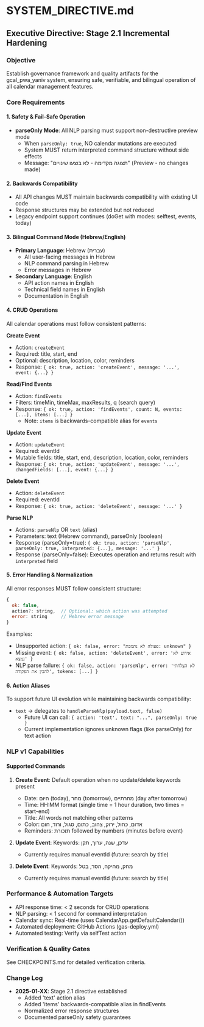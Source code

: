 # SYSTEM_DIRECTIVE.md
## Executive Directive: Stage 2.1 Incremental Hardening

### Objective
Establish governance framework and quality artifacts for the gcal_pwa_yaniv system, ensuring safe, verifiable, and bilingual operation of all calendar management features.

### Core Requirements

#### 1. Safety & Fail-Safe Operation
- **parseOnly Mode**: All NLP parsing must support non-destructive preview mode
  - When `parseOnly: true`, NO calendar mutations are executed
  - System MUST return interpreted command structure without side effects
  - Message: "תצוגה מקדימה - לא בוצעו שינויים" (Preview - no changes made)

#### 2. Backwards Compatibility
- All API changes MUST maintain backwards compatibility with existing UI code
- Response structures may be extended but not reduced
- Legacy endpoint support continues (doGet with modes: selftest, events, today)

#### 3. Bilingual Command Mode (Hebrew/English)
- **Primary Language**: Hebrew (עברית)
  - All user-facing messages in Hebrew
  - NLP command parsing in Hebrew
  - Error messages in Hebrew
- **Secondary Language**: English
  - API action names in English
  - Technical field names in English
  - Documentation in English

#### 4. CRUD Operations
All calendar operations must follow consistent patterns:

**Create Event**
- Action: `createEvent`
- Required: title, start, end
- Optional: description, location, color, reminders
- Response: `{ ok: true, action: 'createEvent', message: '...', event: {...} }`

**Read/Find Events**
- Action: `findEvents`
- Filters: timeMin, timeMax, maxResults, q (search query)
- Response: `{ ok: true, action: 'findEvents', count: N, events: [...], items: [...] }`
  - Note: `items` is backwards-compatible alias for `events`

**Update Event**
- Action: `updateEvent`
- Required: eventId
- Mutable fields: title, start, end, description, location, color, reminders
- Response: `{ ok: true, action: 'updateEvent', message: '...', changedFields: [...], event: {...} }`

**Delete Event**
- Action: `deleteEvent`
- Required: eventId
- Response: `{ ok: true, action: 'deleteEvent', message: '...' }`

**Parse NLP**
- Actions: `parseNlp` OR `text` (alias)
- Parameters: text (Hebrew command), parseOnly (boolean)
- Response (parseOnly=true): `{ ok: true, action: 'parseNlp', parseOnly: true, interpreted: {...}, message: '...' }`
- Response (parseOnly=false): Executes operation and returns result with `interpreted` field

#### 5. Error Handling & Normalization
All error responses MUST follow consistent structure:
```javascript
{
  ok: false,
  action?: string,  // Optional: which action was attempted
  error: string     // Hebrew error message
}
```

Examples:
- Unsupported action: `{ ok: false, error: "פעולה לא נתמכת: unknown" }`
- Missing event: `{ ok: false, action: 'deleteEvent', error: 'אירוע לא נמצא' }`
- NLP parse failure: `{ ok: false, action: 'parseNlp', error: 'לא הצלחתי להבין את הפקודה', tokens: [...] }`

#### 6. Action Aliases
To support future UI evolution while maintaining backwards compatibility:
- `text` → delegates to `handleParseNlp(payload.text, false)`
  - Future UI can call: `{ action: 'text', text: "...", parseOnly: true }`
  - Current implementation ignores unknown flags (like parseOnly) for text action

### NLP v1 Capabilities

#### Supported Commands
1. **Create Event**: Default operation when no update/delete keywords present
   - Date: היום (today), מחר (tomorrow), מחרתיים (day after tomorrow)
   - Time: HH:MM format (single time = 1 hour duration, two times = start-end)
   - Title: All words not matching other patterns
   - Color: אדום, כחול, ירוק, צהוב, כתום, סגול, ורוד, חום
   - Reminders: תזכורת followed by numbers (minutes before event)

2. **Update Event**: Keywords: עדכן, שנה, ערוך, תקן
   - Currently requires manual eventId (future: search by title)

3. **Delete Event**: Keywords: מחק, מחיקה, הסר, בטל
   - Currently requires manual eventId (future: search by title)

### Performance & Automation Targets
- API response time: < 2 seconds for CRUD operations
- NLP parsing: < 1 second for command interpretation
- Calendar sync: Real-time (uses CalendarApp.getDefaultCalendar())
- Automated deployment: GitHub Actions (gas-deploy.yml)
- Automated testing: Verify via selfTest action

### Verification & Quality Gates
See CHECKPOINTS.md for detailed verification criteria.

### Change Log
- **2025-01-XX**: Stage 2.1 directive established
  - Added 'text' action alias
  - Added 'items' backwards-compatible alias in findEvents
  - Normalized error response structures
  - Documented parseOnly safety guarantees
